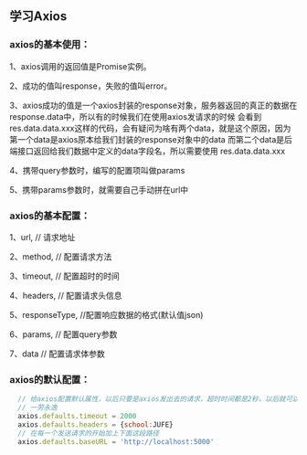 ## 学习Axios

### axios的基本使用：

  1、axios调用的返回值是Promise实例。

  2、成功的值叫response，失败的值叫error。
  
  3、axios成功的值是一个axios封装的response对象，服务器返回的真正的数据在response.data中，所以有的时候我们在使用axios发请求的时候
      会看到res.data.data.xxx这样的代码，会有疑问为啥有两个data，就是这个原因，因为第一个data是axios原本给我们封装的response对象中的data
      而第二个data是后端接口返回给我们数据中定义的data字段名，所以需要使用 res.data.data.xxx

  4、携带query参数时，编写的配置项叫做params

  5、携带params参数时，就需要自己手动拼在url中

### axios的基本配置：

  1、url,           // 请求地址

  2、method,        // 配置请求方法

  3、timeout,       // 配置超时的时间

  4、headers,       // 配置请求头信息

  5、responseType,  //配置响应数据的格式(默认值json)

  6、params,        // 配置query参数

  7、data           // 配置请求体参数

### axios的默认配置：
```javascript
  // 给axios配置默认属性，以后只要是axios发出去的请求，超时时间都是2秒，以后就可以不用在每一个axios配置项中都写下面两个配置
  // 一劳永逸
  axios.defaults.timeout = 2000
  axios.defaults.headers = {school:JUFE}
  // 在每一个发送请求的开始加上下面这段路径
  axios.defaults.baseURL = 'http://localhost:5000'
```

